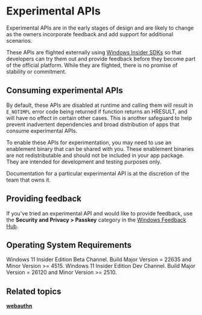 # Experimental APIs

Experimental APIs are in the early stages of design and are likely to change as the owners incorporate feedback and add support for additional scenarios.

These APIs are flighted externally using [Windows Insider SDKs](https://www.microsoft.com/software-download/windowsinsiderpreviewSDK) so that developers can try them out and provide feedback before they become part of the official platform. While they are flighted, there is no promise of stability or commitment.

## Consuming experimental APIs

By default, these APIs are disabled at runtime and calling them will result in `E_NOTIMPL` error code being returned if function returns an HRESULT, and will have no effect in certain other cases. This is another safeguard to help prevent inadvertent dependencies and broad distribution of apps that consume experimental APIs.

To enable these APIs for experimentation, you may need to use an enablement binary that can be shared with you. These enablement binaries are not redistributable and should not be included in your app package. They are intended for development and testing purposes only.

Documentation for a particular experimental API is at the discretion of the team that owns it.

## Providing feedback

If you've tried an experimental API and would like to provide feedback, use the **Security and Privacy > Passkey** category in the [Windows Feedback Hub](https://aka.ms/PasskeyFeedback).

## Operating System Requirements

Windows 11 Insider Edition Beta Channel. Build Major Version = 22635 and Minor Version >= 4515.
Windows 11 Insider Edition Dev Channel. Build Major Version = 26120 and Minor Version >= 2510.

## Related topics

  [**webauthn**](https://learn.microsoft.com/en-us/windows/win32/api/webauthn/)
